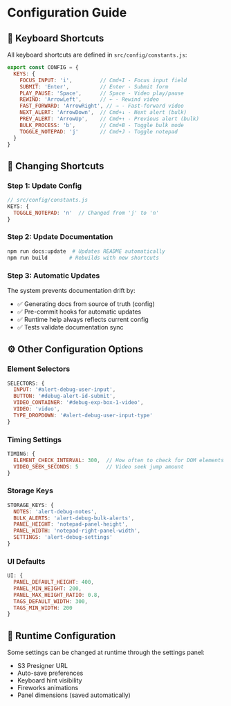 # Configuration Guide

## 🔧 Keyboard Shortcuts

All keyboard shortcuts are defined in `src/config/constants.js`:

```javascript
export const CONFIG = {
  KEYS: {
    FOCUS_INPUT: 'i',         // Cmd+I - Focus input field
    SUBMIT: 'Enter',          // Enter - Submit form
    PLAY_PAUSE: 'Space',      // Space - Video play/pause
    REWIND: 'ArrowLeft',      // ← - Rewind video
    FAST_FORWARD: 'ArrowRight', // → - Fast-forward video
    NEXT_ALERT: 'ArrowDown',  // Cmd+↓ - Next alert (bulk)
    PREV_ALERT: 'ArrowUp',    // Cmd+↑ - Previous alert (bulk)
    BULK_PROCESS: 'b',        // Cmd+B - Toggle bulk mode
    TOGGLE_NOTEPAD: 'j'       // Cmd+J - Toggle notepad
  }
}
```

## 📝 Changing Shortcuts

### Step 1: Update Config
```javascript
// src/config/constants.js
KEYS: {
  TOGGLE_NOTEPAD: 'n'  // Changed from 'j' to 'n'
}
```

### Step 2: Update Documentation
```bash
npm run docs:update  # Updates README automatically
npm run build       # Rebuilds with new shortcuts
```

### Step 3: Automatic Updates
The system prevents documentation drift by:
- ✅ Generating docs from source of truth (config)
- ✅ Pre-commit hooks for automatic updates
- ✅ Runtime help always reflects current config
- ✅ Tests validate documentation sync

## ⚙️ Other Configuration Options

### Element Selectors
```javascript
SELECTORS: {
  INPUT: '#alert-debug-user-input',
  BUTTON: '#debug-alert-id-submit',
  VIDEO_CONTAINER: '#debug-exp-box-1-video',
  VIDEO: 'video',
  TYPE_DROPDOWN: '#alert-debug-user-input-type'
}
```

### Timing Settings
```javascript
TIMING: {
  ELEMENT_CHECK_INTERVAL: 300,  // How often to check for DOM elements
  VIDEO_SEEK_SECONDS: 5         // Video seek jump amount
}
```

### Storage Keys
```javascript
STORAGE_KEYS: {
  NOTES: 'alert-debug-notes',
  BULK_ALERTS: 'alert-debug-bulk-alerts',
  PANEL_HEIGHT: 'notepad-panel-height',
  PANEL_WIDTH: 'notepad-right-panel-width',
  SETTINGS: 'alert-debug-settings'
}
```

### UI Defaults
```javascript
UI: {
  PANEL_DEFAULT_HEIGHT: 400,
  PANEL_MIN_HEIGHT: 200,
  PANEL_MAX_HEIGHT_RATIO: 0.8,
  TAGS_DEFAULT_WIDTH: 300,
  TAGS_MIN_WIDTH: 200
}
```

## 🔄 Runtime Configuration

Some settings can be changed at runtime through the settings panel:
- S3 Presigner URL
- Auto-save preferences
- Keyboard hint visibility
- Fireworks animations
- Panel dimensions (saved automatically)
